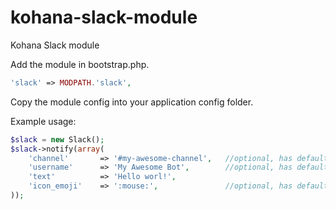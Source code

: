 kohana-slack-module
===================

Kohana Slack module


Add the module in bootstrap.php.
```php
'slack'	=> MODPATH.'slack',
```

Copy the module config into your application config folder.

Example usage:
```php
$slack = new Slack();
$slack->notify(array(
	'channel'		=> '#my-awesome-channel',	//optional, has default config
	'username'		=> 'My Awesome Bot',		//optional, has default config
	'text'			=> 'Hello worl!',
	'icon_emoji'	=> ':mouse:',				//optional, has default config
));
```
